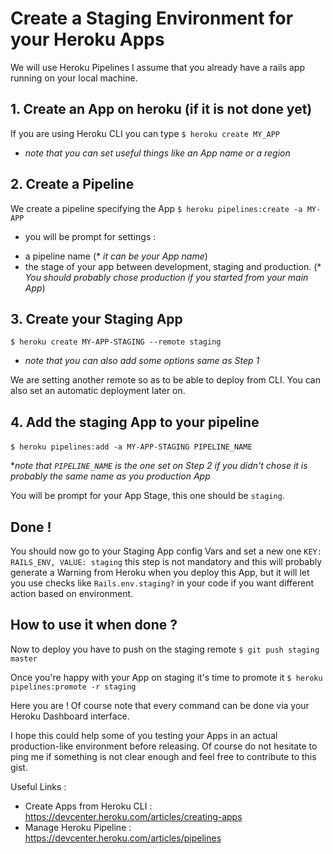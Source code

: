 # Create a Staging Environment for your Heroku Apps

We will use Heroku Pipelines
I assume that you already have a rails app running on your local machine.

## 1. Create an App on heroku (if it is not done yet)

  If you are using Heroku CLI you can type `$ heroku create MY_APP`
  
  * *note that you can set useful things like an App name or a region*
  
## 2. Create a Pipeline

  We create a pipeline specifying the App `$ heroku pipelines:create -a MY-APP` 
  
  * you will be prompt for settings :
  
   + a pipeline name (* *it can be your App name*)
   + the stage of your app between development, staging and production. (* *You should probably chose production if you started from your main App*)
    
## 3. Create your Staging App 

  `$ heroku create MY-APP-STAGING --remote staging` 
  
  * *note that you can also add some options same as Step 1*
  
  We are setting another remote so as to be able to deploy from CLI. 
  You can also set an automatic deployment later on.
  
## 4. Add the staging App to your pipeline

  `$ heroku pipelines:add -a MY-APP-STAGING PIPELINE_NAME` 
  
  
  **note that `PIPELINE_NAME` is the one set on Step 2 if you didn't chose it is probably the same name as you production App*
  
  You will be prompt for your App Stage, this one should be `staging`.
  
## Done ! 

You should now go to your Staging App config Vars and set a new one `KEY: RAILS_ENV, VALUE: staging`
this step is not mandatory and this will probably generate a Warning from Heroku when you deploy this App, but it will 
let you use checks like `Rails.env.staging?` in your code if you want different action based on environment.

## How to use it when done ?

Now to deploy you have to push on the staging remote `$ git push staging master`

Once you're happy with your App on staging it's time to promote it `$ heroku pipelines:promote -r staging`

Here you are ! Of course note that every command can be done via your Heroku Dashboard interface.
  
I hope this could help some of you testing your Apps in an actual production-like environment before releasing.
Of course do not hesitate to ping me if something is not clear enough and feel free to contribute to this gist.
  
Useful Links : 
  + Create Apps from Heroku CLI : https://devcenter.heroku.com/articles/creating-apps
  + Manage Heroku Pipeline : https://devcenter.heroku.com/articles/pipelines

